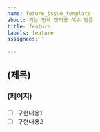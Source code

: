 ```yaml
---
name: feture_issue_template
about: 기능 명세 정의용 이슈 템플
title: feature
labels: feature
assignees: ''

---
```


## (제목)
### (페이지)
- [ ] 구현내용1
- [ ] 구현내용2
